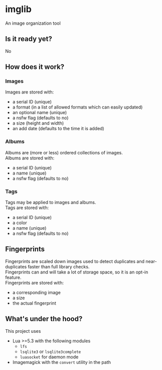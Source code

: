 # imglib
An image organization tool

## Is it ready yet?
No

## How does it work?

### Images
Images are stored with:
- a serial ID (unique)
- a format (in a list of allowed formats which can easily updated)
- an optional name (unique)
- a nsfw flag (defaults to no)
- a size (height and width)
- an add date (defaults to the time it is added)

### Albums
Albums are (more or less) ordered collections of images.  
Albums are stored with:
- a serial ID (unique)
- a name (unique)
- a nsfw flag (defaults to no)

### Tags
Tags may be applied to images and albums.  
Tags are stored with:
- a serial ID (unique)
- a color
- a name (unique)
- a nsfw flag (defaults to no)

## Fingerprints
Fingerprints are scaled down images used to detect duplicates and near-duplicates faster than full library checks.  
Fingerprints can and will take a lot of storage space, so it is an opt-in feature.  
Fingerprints are stored with:
- a corresponding image
- a size
- the actual fingerprint

## What's under the hood?
This project uses
- Lua >=5.3 with the following modules
	- `lfs`
	- `lsqlite3` or `lsqlite3complete`
	- `luasocket` for daemon mode
- Imagemagick with the `convert` utility in the path

